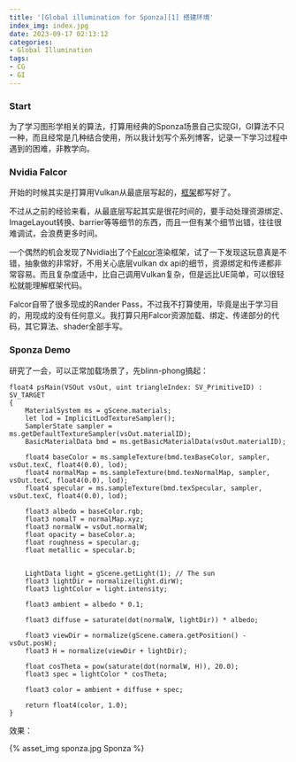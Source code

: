 ```yaml
---
title: '[Global illumination for Sponza][1] 搭建环境'
index_img: index.jpg
date: 2023-09-17 02:13:12
categories:
- Global Illumination
tags:
- CG
- GI
---
```


### Start
为了学习图形学相关的算法，打算用经典的Sponza场景自己实现GI，GI算法不只一种，而且经常是几种结合使用，所以我计划写个系列博客，记录一下学习过程中遇到的困难，非教学向。

### Nvidia Falcor
开始的时候其实是打算用Vulkan从最底层写起的，[框架](https://github.com/Inori/GowVulkanSamples)都写好了。

不过从之前的经验来看，从最底层写起其实是很花时间的，要手动处理资源绑定、ImageLayout转换、barrier等等细节的东西，而且一但有某个细节出错，往往很难调试，会浪费更多时间。

一个偶然的机会发现了Nvidia出了个[Falcor](https://github.com/Inori/Falcor)渲染框架，试了一下发现这玩意真是不错，抽象做的非常好，不用关心底层vulkan dx api的细节，资源绑定和传递都非常容易。而且复杂度适中，比自己调用Vulkan复杂，但是远比UE简单，可以很轻松就能理解框架代码。

Falcor自带了很多现成的Rander Pass，不过我不打算使用，毕竟是出于学习目的，用现成的没有任何意义。我打算只用Falcor资源加载、绑定、传递部分的代码，其它算法、shader全部手写。

### Sponza Demo
研究了一会，可以正常加载场景了，先blinn-phong搞起：
```slang
float4 psMain(VSOut vsOut, uint triangleIndex: SV_PrimitiveID) : SV_TARGET
{
    MaterialSystem ms = gScene.materials;
    let lod = ImplicitLodTextureSampler();
    SamplerState sampler = ms.getDefaultTextureSampler(vsOut.materialID);
    BasicMaterialData bmd = ms.getBasicMaterialData(vsOut.materialID);

    float4 baseColor = ms.sampleTexture(bmd.texBaseColor, sampler, vsOut.texC, float4(0.0), lod);
    float4 normalMap = ms.sampleTexture(bmd.texNormalMap, sampler, vsOut.texC, float4(0.0), lod);
    float4 specular = ms.sampleTexture(bmd.texSpecular, sampler, vsOut.texC, float4(0.0), lod);

    float3 albedo = baseColor.rgb;
    float3 nomalT = normalMap.xyz;
    float3 normalW = vsOut.normalW;
    float opacity = baseColor.a;
    float roughness = specular.g;
    float metallic = specular.b;


    LightData light = gScene.getLight(1); // The sun
    float3 lightDir = normalize(light.dirW);
    float3 lightColor = light.intensity;

    float3 ambient = albedo * 0.1;

    float3 diffuse = saturate(dot(normalW, lightDir)) * albedo;

    float3 viewDir = normalize(gScene.camera.getPosition() - vsOut.posW);
    float3 H = normalize(viewDir + lightDir);

    float cosTheta = pow(saturate(dot(normalW, H)), 20.0);
    float3 spec = lightColor * cosTheta;

    float3 color = ambient + diffuse + spec;

    return float4(color, 1.0);
}
```

效果：

{% asset_img sponza.jpg Sponza %}  